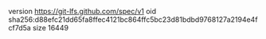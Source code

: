 version https://git-lfs.github.com/spec/v1
oid sha256:d88efc21dd65fa8ffec4121bc864ffc5bc23d81bdbd9768127a2194e4fcf7d5a
size 16449
